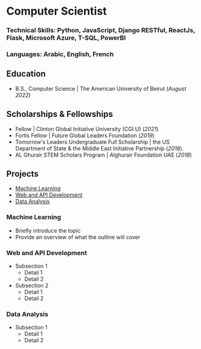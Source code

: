 # Computer Scientist  

### Technical Skills: Python, JavaScript, Django RESTful, ReactJs, Flask, Microsoft Azure, T-SQL, PowerBI
### Languages: Arabic, English, French
 
## Education
- B.S., Computer Science | The American University of Beirut (_August 2022_)
 
## Scholarships & Fellowships
- Fellow | Clinton Global Initiative University (CGI U) (_2021_)
- Fortis Fellow | Future Global Leaders Foundation (_2019_)
- Tomorrow's Leaders Undergraduate Full Scholarship | the US Department of State & the Middle East Initiative Partnership (_2018_).
- AL Ghurair STEM Scholars Program | Alghurair Foundation UAE (_2018_)
  
## Projects
- [Machine Learning](#machine-learning)
- [Web and API Development ](#web-and-api-development)
- [Data Analysis](#data-analysis)


### Machine Learning 
   - Briefly introduce the topic
   - Provide an overview of what the outline will cover

###  Web and API Development 
   - Subsection 1
     - Detail 1
     - Detail 2
   - Subsection 2
     - Detail 1
     - Detail 2
    
###  Data Analysis 
   - Subsection 1
     - Detail 1
     - Detail 2
